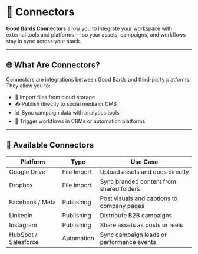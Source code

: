 # 🔌 Connectors

**Good Bards Connectors** allow you to integrate your workspace with external tools and platforms — so your assets, campaigns, and workflows stay in sync across your stack.

---

## 🌐 What Are Connectors?

Connectors are integrations between Good Bards and third-party platforms.  
They allow you to:

- 📁 Import files from cloud storage  
- 📤 Publish directly to social media or CMS  
- 📊 Sync campaign data with analytics tools  
- 🔔 Trigger workflows in CRMs or automation platforms

---

## 🔗 Available Connectors

| Platform         | Type          | Use Case                                       |
|------------------|---------------|------------------------------------------------|
| Google Drive     | File Import   | Upload assets and docs directly                |
| Dropbox          | File Import   | Sync branded content from shared folders       |
| Facebook / Meta  | Publishing    | Post visuals and captions to company pages     |
| LinkedIn         | Publishing    | Distribute B2B campaigns                       |
| Instagram        | Publishing    | Share assets as posts or reels                 |
| HubSpot / Salesforce | Automation | Sync campaign leads or performance events      |
